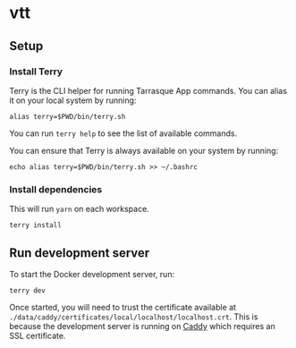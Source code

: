# vtt

## Setup

### Install Terry

Terry is the CLI helper for running Tarrasque App commands. You can alias it on your local system by running:

```
alias terry=$PWD/bin/terry.sh
```

You can run `terry help` to see the list of available commands.

You can ensure that Terry is always available on your system by running:

```
echo alias terry=$PWD/bin/terry.sh >> ~/.bashrc
```

### Install dependencies

This will run `yarn` on each workspace.

```
terry install
```

## Run development server

To start the Docker development server, run:

```
terry dev
```

Once started, you will need to trust the certificate available at `./data/caddy/certificates/local/localhost/localhost.crt`. This is because the development server is running on [Caddy](https://caddyserver.com) which requires an SSL certificate.
